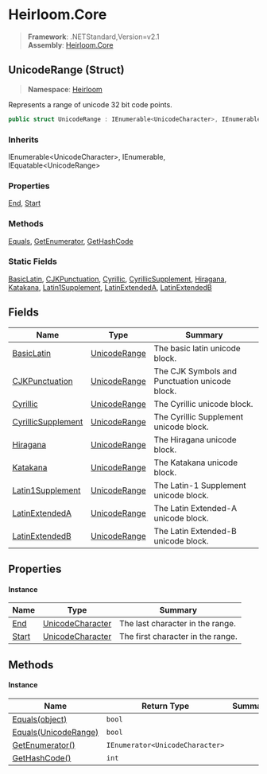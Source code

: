 # Heirloom.Core

> **Framework**: .NETStandard,Version=v2.1  
> **Assembly**: [Heirloom.Core][0]

## UnicodeRange (Struct)

> **Namespace**: [Heirloom][0]

Represents a range of unicode 32 bit code points.

```cs
public struct UnicodeRange : IEnumerable<UnicodeCharacter>, IEnumerable, IEquatable<UnicodeRange>
```

### Inherits

IEnumerable\<UnicodeCharacter>, IEnumerable, IEquatable\<UnicodeRange>

### Properties

[End][1], [Start][2]

### Methods

[Equals][3], [GetEnumerator][4], [GetHashCode][5]

### Static Fields

[BasicLatin][6], [CJKPunctuation][7], [Cyrillic][8], [CyrillicSupplement][9], [Hiragana][10], [Katakana][11], [Latin1Supplement][12], [LatinExtendedA][13], [LatinExtendedB][14]

## Fields

| Name                    | Type               | Summary                                        |
|-------------------------|--------------------|------------------------------------------------|
| [BasicLatin][6]         | [UnicodeRange][15] | The basic latin unicode block.                 |
| [CJKPunctuation][7]     | [UnicodeRange][15] | The CJK Symbols and Punctuation unicode block. |
| [Cyrillic][8]           | [UnicodeRange][15] | The Cyrillic unicode block.                    |
| [CyrillicSupplement][9] | [UnicodeRange][15] | The Cyrillic Supplement unicode block.         |
| [Hiragana][10]          | [UnicodeRange][15] | The Hiragana unicode block.                    |
| [Katakana][11]          | [UnicodeRange][15] | The Katakana unicode block.                    |
| [Latin1Supplement][12]  | [UnicodeRange][15] | The Latin-1 Supplement unicode block.          |
| [LatinExtendedA][13]    | [UnicodeRange][15] | The Latin Extended-A unicode block.            |
| [LatinExtendedB][14]    | [UnicodeRange][15] | The Latin Extended-B unicode block.            |

## Properties

#### Instance

| Name       | Type                   | Summary                           |
|------------|------------------------|-----------------------------------|
| [End][1]   | [UnicodeCharacter][16] | The last character in the range.  |
| [Start][2] | [UnicodeCharacter][16] | The first character in the range. |

## Methods

#### Instance

| Name                      | Return Type                     | Summary |
|---------------------------|---------------------------------|---------|
| [Equals(object)][3]       | `bool`                          |         |
| [Equals(UnicodeRange)][3] | `bool`                          |         |
| [GetEnumerator()][4]      | `IEnumerator<UnicodeCharacter>` |         |
| [GetHashCode()][5]        | `int`                           |         |

[0]: ../../Heirloom.Core.md
[1]: UnicodeRange/End.md
[2]: UnicodeRange/Start.md
[3]: UnicodeRange/Equals.md
[4]: UnicodeRange/GetEnumerator.md
[5]: UnicodeRange/GetHashCode.md
[6]: UnicodeRange/BasicLatin.md
[7]: UnicodeRange/CJKPunctuation.md
[8]: UnicodeRange/Cyrillic.md
[9]: UnicodeRange/CyrillicSupplement.md
[10]: UnicodeRange/Hiragana.md
[11]: UnicodeRange/Katakana.md
[12]: UnicodeRange/Latin1Supplement.md
[13]: UnicodeRange/LatinExtendedA.md
[14]: UnicodeRange/LatinExtendedB.md
[15]: UnicodeRange.md
[16]: UnicodeCharacter.md
